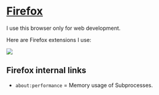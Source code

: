 # [Firefox](https://www.mozilla.org/en-US/firefox/)
I use this browser only for web development.

Here are Firefox extensions I use:

![](https://i.imgur.com/fWjSIrn.png)

## Firefox internal links
- `about:performance` = Memory usage of Subprocesses.